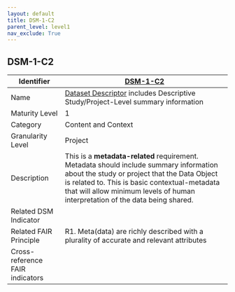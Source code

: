 ```yaml
---
layout: default
title: DSM-1-C2
parent_level: level1
nav_exclude: True
---
```


## DSM-1-C2

| Identifier | [DSM-1-C2](https://github.com/FAIRplus/Data-Maturity/blob/master/docs/_indicators/DSM-1-C2.md) |
| ---------- | ----------|
| Name | [Dataset Descriptor](https://fairplus.github.io/Data-Maturity/docs/Glossary/#dataset-descriptor) includes Descriptive Study/Project-Level summary information  |
| Maturity Level | 1 |
| Category | Content and Context |
| Granularity Level | Project |
| Description | This is a **metadata-related** requirement. Metadata should include summary information about the study or project that the Data Object is related to. This is basic contextual-metadata that will allow minimum levels of human interpretation of the data being shared. |
| Related DSM Indicator | |
| Related FAIR Principle | R1. Meta(data) are richly described with a plurality of accurate and relevant attributes |
| Cross-reference FAIR indicators | |
